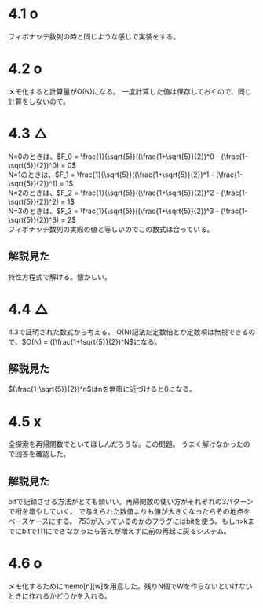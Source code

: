 # 4.1 o
フィボナッチ数列の時と同じような感じで実装をする。

# 4.2 o
メモ化すると計算量がO(N)になる。
一度計算した値は保存しておくので、同じ計算をしないので。

# 4.3 △
N=0のときは、$F_0 = \frac{1}{\sqrt{5}}((\frac{1+\sqrt{5}}{2})^0 - (\frac{1-\sqrt{5}}{2})^0) = 0$  
N=1のときは、$F_1 = \frac{1}{\sqrt{5}}((\frac{1+\sqrt{5}}{2})^1 - (\frac{1-\sqrt{5}}{2})^1) = 1$  
N=2のときは、$F_2 = \frac{1}{\sqrt{5}}((\frac{1+\sqrt{5}}{2})^2 - (\frac{1-\sqrt{5}}{2})^2) = 1$  
N=3のときは、$F_3 = \frac{1}{\sqrt{5}}((\frac{1+\sqrt{5}}{2})^3 - (\frac{1-\sqrt{5}}{2})^3) = 2$  
フィボナッチ数列の実際の値と等しいのでこの数式は合っている。

## 解説見た
特性方程式で解ける。懐かしい。

# 4.4 △
4.3で証明された数式から考える。
O(N)記法だ定数倍とか定数項は無視できるので、$O(N) = ((\frac{1+\sqrt{5}}{2})^N$になる。

## 解説見た
$(\frac{1-\sqrt{5}}{2})^n$はnを無限に近づけると0になる。

# 4.5 x
全探索を再帰関数でといてほしんだろうな。この問題。
うまく解けなかったので回答を確認した。

## 解説見た
bitで記録させる方法がとても頭いい。再帰関数の使い方がそれぞれの3パターンで桁を増やしていく。
で与えられた数値よりも値が大きくなったらその地点をベースケースにする。
753が入っているのかのフラグにはbitを使う。もしn>kまでにbitで111にできなかったら答えが増えずに前の再起に戻るシステム。

# 4.6 o
メモ化するためにmemo[n][w]を用意した。残りN個でWを作らないといけないときに作れるかどうかを入れる。
